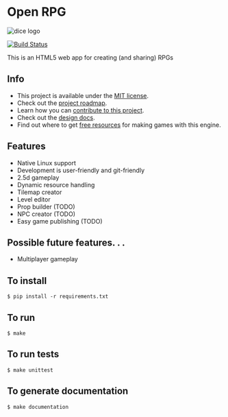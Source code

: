 # Open RPG

![dice logo](http://i.imgur.com/t0tuxQE.png)

[![Build Status](https://travis-ci.org/jdsutton/OpenRPG.svg?branch=master)](https://travis-ci.org/jdsutton/OpenRPG)

This is an HTML5 web app for creating (and sharing) RPGs

## Info
* This project is available under the [MIT license](https://github.com/jdsutton/OpenRPG/blob/master/LICENSE.md).
* Check out the [project roadmap](https://github.com/jdsutton/OpenRPG/blob/master/VISION.md).
* Learn how you can [contribute to this project](https://github.com/jdsutton/OpenRPG/blob/master/CONTRIBUTING.md).
* Check out the [design docs](https://drive.google.com/drive/folders/0B3g_xB-ztqM7ZGlpQ1NiN1I3MjA?usp=sharing).
* Find out where to get [free resources](https://github.com/jdsutton/OpenRPG/blob/master/RESOURCES.md) for making games with this engine.

## Features
* Native Linux support
* Development is user-friendly and git-friendly
* 2.5d gameplay
* Dynamic resource handling
* Tilemap creator
* Level editor
* Prop builder (TODO)
* NPC creator (TODO)
* Easy game publishing (TODO)

## Possible future features. . .
* Multiplayer gameplay

##  To install
`$ pip install -r requirements.txt`

## To run
`$ make`

## To run tests
`$ make unittest`

## To generate documentation
`$ make documentation`
